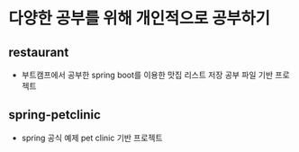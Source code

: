 # 다양한 공부를 위해 개인적으로 공부하기

## restaurant
* 부트캠프에서 공부한 spring boot를 이용한 맛집 리스트 저장 공부 파일 기반 프로젝트

## spring-petclinic
* spring 공식 예제 pet clinic 기반 프로젝트
